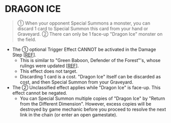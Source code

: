 # DRAGON ICE

> ① When your opponent Special Summons a monster, you can discard 1 card to Special Summon this card from your hand or Graveyard. ② There can only be 1 face-up "Dragon Ice" monster on the field.

*   The ① optional Trigger Effect CANNOT be activated in the Damage Step \[[REF](https://www.pojo.biz/board/showpost.php?p=13836493&postcount=31)\].
    *   This is similar to "Green Baboon, Defender of the Forest"'s, whose rulings were updated \[[REF](https://img.yugioh-card.com/lat-am/gameplay/errata/YGOErrata100105.pdf)\].
    *   This effect does not target.
    *   Discarding 1 card is a cost. "Dragon Ice" itself can be discarded as cost, and then Special Summon from your Graveyard.
*   The ② Unclassified effect applies while "Dragon Ice" is face-up. This effect cannot be negated.
    *   You can Special Summon multiple copies of "Dragon Ice" by "Return from the Different Dimension". However, excess copies will be destroyed by game mechanic before you proceed to resolve the next link in the chain (or enter an open gamestate).

